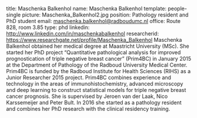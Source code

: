 title: Maschenka Balkenhol
name: Maschenka Balkenhol
template: people-single
picture: Maschenka_Balkenhol2.jpg
position: Pathology resident and PhD student
email: maschenka.balkenhol@radboudumc.nl
office: Route 828, room 3.85
type: phd
linkedin: http://www.linkedin.com/in/maschenkabalkenhol
researcherid: https://www.researchgate.net/profile/Maschenka_Balkenhol
Maschenka Balkenhol obtained her medical degree at Maastricht University (MSc). She started her PhD project “Quantitative pathological analysis for improved prognostication of triple negative breast cancer” (Prim4BC) in January 2015 at the Department of Pathology of the Radboud University Medical Center. Prim4BC is funded by the Radboud Institute for Health Sciences (RIHS) as a Junior Researcher 2015 project. Prim4BC combines experience and technology in the areas of immunohistochemistry, advanced microscopy and deep learning to construct statistical models for triple negative breast cancer prognosis. She is supervised by Jeroen van der Laak, Nico Karssemeijer and Peter Bult. In 2016 she started as a pathology resident and combines her PhD research with the clinical residency training.
